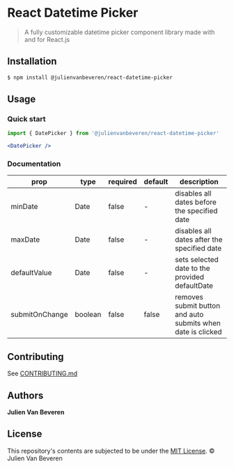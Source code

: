 # React Datetime Picker

> A fully customizable datetime picker component library made with and for React.js


## Installation

```sh
$ npm install @julienvanbeveren/react-datetime-picker
```


## Usage

### Quick start

```jsx
import { DatePicker } from '@julienvanbeveren/react-datetime-picker'
```

```jsx
<DatePicker />
```

### Documentation
| prop | type | required | default | description |
|--|--|--|--|--|
| minDate | Date | false | - | disables all dates before the specified date |
| maxDate | Date | false | - | disables all dates after the specified date |
| defaultValue | Date | false | - | sets selected date to the provided defaultDate |
| submitOnChange | boolean | false | false | removes submit button and auto submits when date is clicked |


## Contributing

See [CONTRIBUTING.md](CONTRIBUTING.md)


## Authors

**Julien Van Beveren**


## License

This repository's contents are subjected to be under the [MIT License](https://github.com/julienvanbeveren/react-datetime-picker/blob/master/LICENSE.md). © Julien Van Beveren
